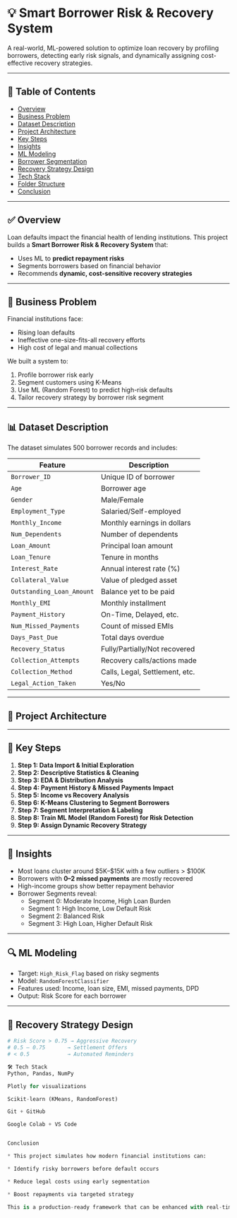 # 💡 Smart Borrower Risk & Recovery System

A real-world, ML-powered solution to optimize loan recovery by profiling borrowers, detecting early risk signals, and dynamically assigning cost-effective recovery strategies.

---

## 📌 Table of Contents

- [Overview](#overview)
- [Business Problem](#business-problem)
- [Dataset Description](#dataset-description)
- [Project Architecture](#project-architecture)
- [Key Steps](#key-steps)
- [Insights](#insights)
- [ML Modeling](#ml-modeling)
- [Borrower Segmentation](#borrower-segmentation)
- [Recovery Strategy Design](#recovery-strategy-design)
- [Tech Stack](#tech-stack)
- [Folder Structure](#folder-structure)
- [Conclusion](#conclusion)

---

## ✅ Overview

Loan defaults impact the financial health of lending institutions. This project builds a **Smart Borrower Risk & Recovery System** that:
- Uses ML to **predict repayment risks**
- Segments borrowers based on financial behavior
- Recommends **dynamic, cost-sensitive recovery strategies**

---

## 🧠 Business Problem

Financial institutions face:
- Rising loan defaults
- Ineffective one-size-fits-all recovery efforts
- High cost of legal and manual collections

We built a system to:
1. Profile borrower risk early
2. Segment customers using K-Means
3. Use ML (Random Forest) to predict high-risk defaults
4. Tailor recovery strategy by borrower risk segment

---

## 📊 Dataset Description

The dataset simulates 500 borrower records and includes:

| Feature | Description |
|---------|-------------|
| `Borrower_ID` | Unique ID of borrower |
| `Age` | Borrower age |
| `Gender` | Male/Female |
| `Employment_Type` | Salaried/Self-employed |
| `Monthly_Income` | Monthly earnings in dollars |
| `Num_Dependents` | Number of dependents |
| `Loan_Amount` | Principal loan amount |
| `Loan_Tenure` | Tenure in months |
| `Interest_Rate` | Annual interest rate (%) |
| `Collateral_Value` | Value of pledged asset |
| `Outstanding_Loan_Amount` | Balance yet to be paid |
| `Monthly_EMI` | Monthly installment |
| `Payment_History` | On-Time, Delayed, etc. |
| `Num_Missed_Payments` | Count of missed EMIs |
| `Days_Past_Due` | Total days overdue |
| `Recovery_Status` | Fully/Partially/Not recovered |
| `Collection_Attempts` | Recovery calls/actions made |
| `Collection_Method` | Calls, Legal, Settlement, etc. |
| `Legal_Action_Taken` | Yes/No |

---

## 🔁 Project Architecture


---

## 🚀 Key Steps

1. **Step 1: Data Import & Initial Exploration**
2. **Step 2: Descriptive Statistics & Cleaning**
3. **Step 3: EDA & Distribution Analysis**
4. **Step 4: Payment History & Missed Payments Impact**
5. **Step 5: Income vs Recovery Analysis**
6. **Step 6: K-Means Clustering to Segment Borrowers**
7. **Step 7: Segment Interpretation & Labeling**
8. **Step 8: Train ML Model (Random Forest) for Risk Detection**
9. **Step 9: Assign Dynamic Recovery Strategy**

---

## 📌 Insights

- Most loans cluster around \$5K–\$15K with a few outliers > \$100K
- Borrowers with **0–2 missed payments** are mostly recovered
- High-income groups show better repayment behavior
- Borrower Segments reveal:
  - Segment 0: Moderate Income, High Loan Burden
  - Segment 1: High Income, Low Default Risk
  - Segment 2: Balanced Risk
  - Segment 3: High Loan, Higher Default Risk

---

## 🔍 ML Modeling

- Target: `High_Risk_Flag` based on risky segments
- Model: `RandomForestClassifier`
- Features used: Income, loan size, EMI, missed payments, DPD
- Output: Risk Score for each borrower

---

## 🎯 Recovery Strategy Design

```python
# Risk Score > 0.75 → Aggressive Recovery
# 0.5 – 0.75       → Settlement Offers
# < 0.5            → Automated Reminders

🛠️ Tech Stack
Python, Pandas, NumPy

Plotly for visualizations

Scikit-learn (KMeans, RandomForest)

Git + GitHub

Google Colab + VS Code


Conclusion

* This project simulates how modern financial institutions can:

* Identify risky borrowers before default occurs

* Reduce legal costs using early segmentation

* Boost repayments via targeted strategy

This is a production-ready framework that can be enhanced with real-time APIs and deeper behavior signals.

